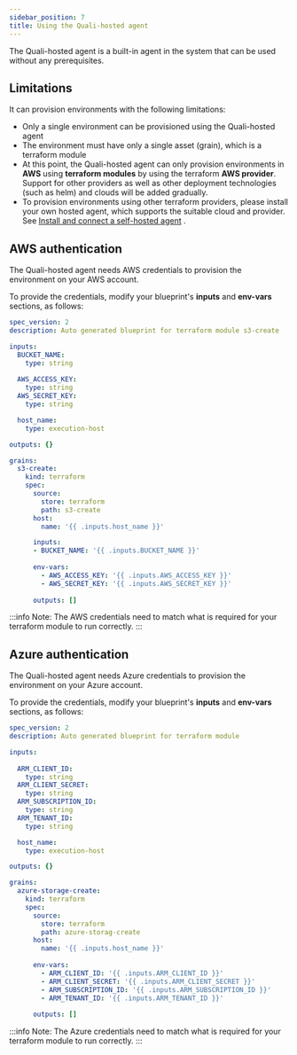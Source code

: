```yaml
---
sidebar_position: 7
title: Using the Quali-hosted agent
---
```


The Quali-hosted agent is a built-in agent in the system that can be used without any prerequisites. 

## Limitations
It can provision environments with the following limitations:
- Only a single environment can be provisioned using the Quali-hosted agent
- The environment must have only a single asset (grain), which is a terraform module
- At this point, the Quali-hosted agent can only provision environments in __AWS__ using __terraform modules__ by using the terraform __AWS provider__. Support for other providers as well as other deployment technologies (such as helm) and clouds will be added gradually.
- To provision environments using other terraform providers, please install your own hosted agent, which supports the suitable cloud and provider. See [Install and connect a self-hosted agent](/getting-started/Install-and-connect-self-hosted-agent) .


## AWS authentication 
The Quali-hosted agent needs AWS credentials to provision the environment on your AWS account.

To provide the credentials, modify your blueprint's **inputs** and **env-vars** sections, as follows:


```yaml
spec_version: 2
description: Auto generated blueprint for terraform module s3-create

inputs:
  BUCKET_NAME:
    type: string
  
  AWS_ACCESS_KEY:
    type: string
  AWS_SECRET_KEY:
    type: string

  host_name:
    type: execution-host

outputs: {}

grains:
  s3-create:
    kind: terraform
    spec:
      source:
        store: terraform
        path: s3-create
      host:
        name: '{{ .inputs.host_name }}'

      inputs:
      - BUCKET_NAME: '{{ .inputs.BUCKET_NAME }}'
      
      env-vars: 
        - AWS_ACCESS_KEY: '{{ .inputs.AWS_ACCESS_KEY }}'
        - AWS_SECRET_KEY: '{{ .inputs.AWS_SECRET_KEY }}'
      
      outputs: []

```

:::info Note:
The AWS credentials need to match what is required for your terraform module to run correctly.
:::

## Azure authentication 
The Quali-hosted agent needs Azure credentials to provision the environment on your Azure account.

To provide the credentials, modify your blueprint's **inputs** and **env-vars** sections, as follows:


```yaml
spec_version: 2
description: Auto generated blueprint for terraform module 

inputs:
  
  ARM_CLIENT_ID:
    type: string
  ARM_CLIENT_SECRET:
    type: string
  ARM_SUBSCRIPTION_ID:
    type: string
  ARM_TENANT_ID:
    type: string

  host_name:
    type: execution-host

outputs: {}

grains:
  azure-storage-create:
    kind: terraform
    spec:
      source:
        store: terraform
        path: azure-storag-create
      host:
        name: '{{ .inputs.host_name }}'
      
      env-vars: 
        - ARM_CLIENT_ID: '{{ .inputs.ARM_CLIENT_ID }}'
        - ARM_CLIENT_SECRET: '{{ .inputs.ARM_CLIENT_SECRET }}'
        - ARM_SUBSCRIPTION_ID: '{{ .inputs.ARM_SUBSCRIPTION_ID }}'
        - ARM_TENANT_ID: '{{ .inputs.ARM_TENANT_ID }}'        
      
      outputs: []

```
:::info Note:
The Azure credentials need to match what is required for your terraform module to run correctly.
:::
